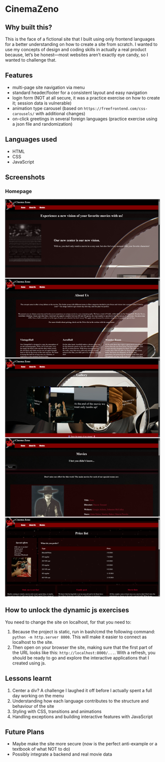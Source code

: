 # CinemaZeno

## Why built this?
This is the face of a fictional site that I built using only frontend languages for a better understanding on how to create a site from scratch. I wanted to use my concepts of design and coding skills in actually a real product because, let’s be honest—most websites aren’t exactly eye candy, so I wanted to challenge that.

## Features
- multi-page site navigation via menu
- standard header/footer for a consistent layout and easy navigation
- login form (NOT at all secure, it was a practice exercise on how to create it; session data is vulnerable)
- animation type carousel (based on `https://freefrontend.com/css-carousels/` with additional changes)
- on-click greetings in several foreign languages (practice exercise using a json file and randomization)

## Languages used
- HTML
- CSS
- JavaScript

## Screenshots
### Homepage
![Homepage](https://github.com/lorenabora/CinemaZeno/blob/main/CinemaZenoSS/Screenshot%202025-08-21%20231230.png)
![About us](https://github.com/lorenabora/CinemaZeno/blob/main/CinemaZenoSS/Screenshot%202025-08-21%20231303.png)
![Galery](https://github.com/lorenabora/CinemaZeno/blob/main/CinemaZenoSS/Screenshot%202025-08-21%20231351.png)
![Movies](https://github.com/lorenabora/CinemaZeno/blob/main/CinemaZenoSS/Screenshot%202025-08-21%20231405.png)
![Prices](https://github.com/lorenabora/CinemaZeno/blob/main/CinemaZenoSS/Screenshot%202025-08-21%20231421.png)

## How to unlock the dynamic js exercises
You need to change the site on localhost, for that you need to:
1. Because the project is static, run in bash/cmd the following command: `python -m http.server 8000`. This will make it easier to connect as localhost to the site.
2. Then open on your browser the site, making sure that the first part of the URL looks like this: `http://localhost:8000/...`. With a refresh, you should be ready to go and explore the interactive applications that I created using js.

## Lessons learnt
1. Center a div? A challenge I laughed it off before I actually spent a full day working on the menu
2. Understanding how each language contributes to the structure and behaviour of the site
3. Styling with CSS, transitions and animations
4. Handling exceptions and building interactive features with JavaScript

## Future Plans
- Maybe make the site more secure (now is the perfect anti-example or a textbook of what NOT to do)
- Possibly integrate a backend and real movie data

